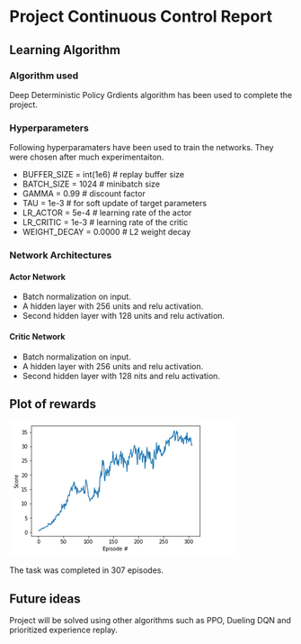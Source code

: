 # Project Continuous Control Report

## Learning Algorithm

### Algorithm used

Deep Deterministic Policy Grdients algorithm has been used to complete the project.

### Hyperparameters
Following hyperparamaters have been used to train the networks. They were chosen after much experimentaiton.
* BUFFER_SIZE = int(1e6)  # replay buffer size
* BATCH_SIZE = 1024       # minibatch size
* GAMMA = 0.99            # discount factor
* TAU = 1e-3              # for soft update of target parameters
* LR_ACTOR = 5e-4         # learning rate of the actor 
* LR_CRITIC = 1e-3        # learning rate of the critic
* WEIGHT_DECAY = 0.0000   # L2 weight decay

### Network Architectures

#### Actor Network
* Batch normalization on input.
* A hidden layer with 256 units and relu activation.
* Second hidden layer with 128 units and relu activation.

#### Critic Network
* Batch normalization on input.
* A hidden layer with 256 units and relu activation.
* Second hidden layer with 128 <u></u>nits and relu activation.

## Plot of rewards
![alt text](reward.png)

The task was completed in 307 episodes.

## Future ideas
Project will be solved using other algorithms such as PPO, Dueling DQN and prioritized experience replay.